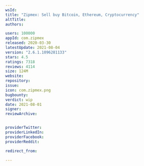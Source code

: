 ```yaml
---
wsId: 
title: "Zipmex: Sell buy Bitcoin, Ethereum, Cryptocurrency"
altTitle: 
authors:

users: 100000
appId: com.zipmex
released: 2020-03-30
latestUpdate: 2021-08-04
version: "2.6.1.1096281133"
stars: 4.5
ratings: 7318
reviews: 4114
size: 124M
website: 
repository: 
issue: 
icon: com.zipmex.png
bugbounty: 
verdict: wip
date: 2021-08-01
signer: 
reviewArchive:


providerTwitter: 
providerLinkedIn: 
providerFacebook: 
providerReddit: 

redirect_from:

---
```




